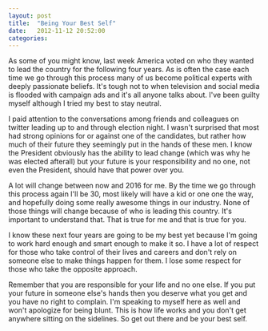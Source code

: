 ```yaml
---
layout: post
title:  "Being Your Best Self"
date:   2012-11-12 20:52:00
categories:
---
```


As some of you might know, last week America voted on who they wanted to lead the country for the following four years. As is often the case each time we go through this process many of us become political experts with deeply passionate beliefs. It's tough not to when television and social media is flooded with campaign ads and it's all anyone talks about. I've been guilty myself although I tried my best to stay neutral.

I paid attention to the conversations among friends and colleagues on twitter leading up to and through election night. I wasn't surprised that most had strong opinions for or against one of the candidates, but rather how much of their future they seemingly put in the hands of these men. I know the President obviously has the ability to lead change (which was why he was elected afterall) but your future is your responsibility and no one, not even the President, should have that power over you.

A lot will change between now and 2016 for me. By the time we go through this process again I'll be 30, most likely will have a kid or one one the way, and hopefully doing some really awesome things in our industry. None of those things will change because of who is leading this country. It's important to understand that. That is true for me and that is true for you.

I know these next four years are going to be my best yet because I'm going to work hard enough and smart enough to make it so. I have a lot of respect for those who take control of their lives and careers and don't rely on someone else to make things happen for them. I lose some respect for those who take the opposite approach.

Remember that you are responsible for your life and no one else. If you put your future in someone else's hands then you deserve what you get and you have no right to complain. I'm speaking to myself here as well and won't apologize for being blunt. This is how life works and you don't get anywhere sitting on the sidelines. So get out there and be your best self.
